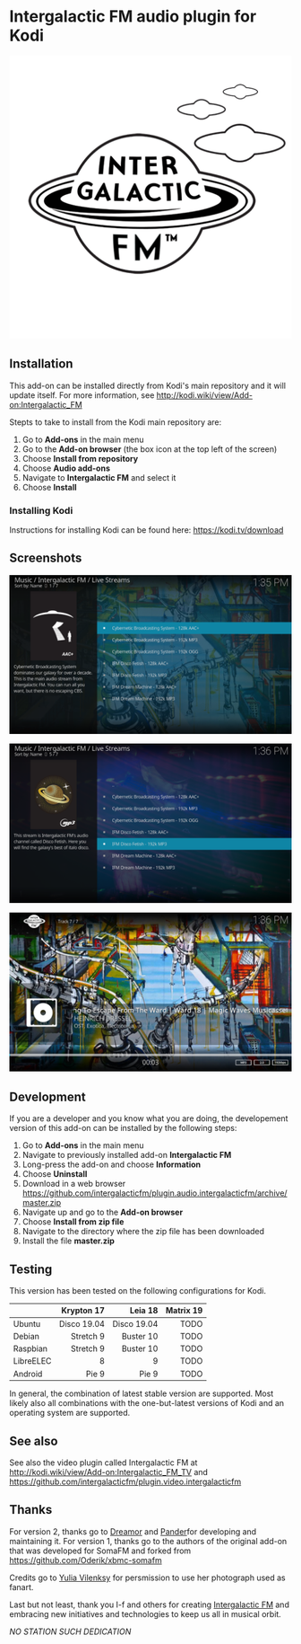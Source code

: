# Intergalactic FM audio plugin for Kodi

![Intergalactic FM icon](resources/icon.png?raw=true)

## Installation

This add-on can be installed directly from Kodi's
main repository and it will update itself. For more information, see
http://kodi.wiki/view/Add-on:Intergalactic_FM

Stepts to take to install from the Kodi main repository are:
1. Go to **Add-ons** in the main menu
2. Go to the **Add-on browser** (the box icon at the top left of the screen)
3. Choose **Install from repository**
4. Choose **Audio add-ons**
5. Navigate to **Intergalactic FM** and select it
6. Choose **Install**

### Installing Kodi

Instructions for installing Kodi can be found here: https://kodi.tv/download

## Screenshots

![Screenshot 1](screenshots/s1.png?raw=true)

![Screenshot 2](screenshots/s2.png?raw=true)

![Screenshot 3](screenshots/s3.png?raw=true)

## Development

If you are a developer and you know what you are doing, the developement
version of this add-on can be installed by the following steps:
1. Go to **Add-ons** in the main menu
2. Navigate to previously installed add-on **Intergalactic FM**
3. Long-press the add-on and choose **Information**
4. Choose **Uninstall**
5. Download in a web browser
https://github.com/intergalacticfm/plugin.audio.intergalacticfm/archive/master.zip
6. Navigate up and go to the **Add-on browser**
7. Choose **Install from zip file**
8. Navigate to the directory where the zip file has been downloaded
9. Install the file **master.zip**

## Testing

This version has been tested on the following configurations for Kodi.

|           |  Krypton 17 |     Leia 18 | Matrix 19 |
|-----------|------------:|------------:|----------:|
| Ubuntu    | Disco 19.04 | Disco 19.04 |      TODO |
| Debian    |   Stretch 9 |   Buster 10 |      TODO |
| Raspbian  |   Stretch 9 |   Buster 10 |      TODO |
| LibreELEC |           8 |           9 |      TODO |
| Android   |       Pie 9 |       Pie 9 |      TODO |

In general, the combination of latest stable version are supported. Most likely
also all combinations with the one-but-latest versions of Kodi and an operating
system are supported.

## See also

See also the video plugin called Intergalactic FM at
http://kodi.wiki/view/Add-on:Intergalactic_FM_TV and
https://github.com/intergalacticfm/plugin.video.intergalacticfm

## Thanks

For version 2, thanks go to [Dreamor](https://github.com/dromer) and
[Pander](https://github.com/PanderMusubi)for developing and maintaining it. For
version 1, thanks go to the authors of the original add-on that was developed
for SomaFM and forked from https://github.com/Oderik/xbmc-somafm

Credits go to [Yulia Vilenksy](http://yuliavilensky.com) for persmission to use
her photograph used as fanart.

Last but not least, thank you I-f and others for creating
[Intergalactic FM](https://intergalacticfm.com) and embracing new initiatives
and technologies to keep us all in musical orbit.

*NO STATION SUCH DEDICATION*
